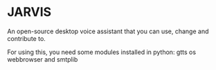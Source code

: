 # JARVIS


An open-source desktop voice assistant that you can use, change and contribute to.

For using this, you need some modules installed in python:
gtts
os
webbrowser
and smtplib
